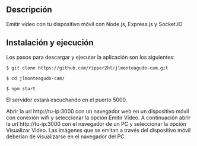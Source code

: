 ## Descripción

Emitir video con tu dispositivo móvil con Node.js, Express.js y Socket.IO


## Instalación y ejecución

Los pasos para descargar y ejecutar la aplicación son los siguientes:

    $ git clone https://github.com/ripper2hl/jlmonteagudo-cam.git

    $ cd jlmonteagudo-cam/

    $ npm start

El servidor estará escuchando en el puerto 5000.

Abrir la url http://tu-ip:3000 con un navegador web en un dispositivo móvil con conexión wifi y seleccionar la opción Emitir Video. A continuación abrir la url http://tu-ip:3000 con el navegador de un PC y seleccionar la opción Visualizar Video. Las imágenes que se emitan a través del dispositivo móvil deberían de visualizarse en el navegador del PC.
